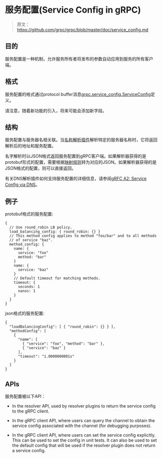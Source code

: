 # 服务配置(Service Config in gRPC)

>原文：https://github.com/grpc/grpc/blob/master/doc/service_config.md

## 目的

服务配置是一种机制，允许服务所有者将发布的参数自动应用到服务的所有客户端。

## 格式

服务配置的格式通过protocol buffer消息[grpc.service_config.ServiceConfig](https://github.com/grpc/grpc-proto/blob/master/grpc/service_config/service_config.proto)定义。

请注意，随着新功能的引入，将来可能会添加新字段。

## 结构

服务配置与服务器名相关联。当[名称解析插件](https://github.com/grpc/grpc/blob/master/doc/naming.md)解析特定的服务器名称时，它将返回解析后的地址和服务配置。

名字解析时以JSON格式返回服务配置到gRPC客户端。如果解析器获得的是protobuf形式的配置，需要根据[映射规则](https://developers.google.com/protocol-buffers/docs/proto3#json)转为对应的JSON。如果解析器获得的是JSON格式的配置，则可以直接返回。

有关DNS解析插件如何支持服务配置的详细信息，请参阅[gRFC A2: Service Config via DNS](https://github.com/grpc/proposal/blob/master/A2-service-configs-in-dns.md)。


## 例子


protobuf格式的服务配置:

```
{
  // Use round_robin LB policy.
  load_balancing_config: { round_robin: {} }
  // This method config applies to method "foo/bar" and to all methods
  // of service "baz".
  method_config: {
    name: {
      service: "foo"
      method: "bar"
    }
    name: {
      service: "baz"
    }
    // Default timeout for matching methods.
    timeout: {
      seconds: 1
      nanos: 1
    }
  }
}
```

json格式的服务配置:

```
{
  "loadBalancingConfig": [ { "round_robin": {} } ],
  "methodConfig": [
    {
      "name": [
        { "service": "foo", "method": "bar" },
        { "service": "baz" }
      ],
      "timeout": "1.0000000001s"
    }
  ]
}
```

## APIs

服务配置被以下API：

* In the resolver API, used by resolver plugins to return the service config to the gRPC client.

* In the gRPC client API, where users can query the channel to obtain the service config associated with the channel (for debugging purposes).

* In the gRPC client API, where users can set the service config explicitly. This can be used to set the config in unit tests. It can also be used to set the default config that will be used if the resolver plugin does not return a service config.